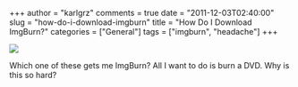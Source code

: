 +++
author = "karlgrz"
comments = true
date = "2011-12-03T02:40:00"
slug = "how-do-i-download-imgburn"
title = "How Do I Download ImgBurn?"
categories = ["General"]
tags = ["imgburn", "headache"]
+++

[![](/images/2011-12-03-how-do-i-download-imgburn/ImgBurnBullshit.png)](/images/2011-12-03-how-do-i-download-imgburn/ImgBurnBullshit.png)

Which one of these gets me ImgBurn? All I want to do is burn a DVD. Why is this so hard?
